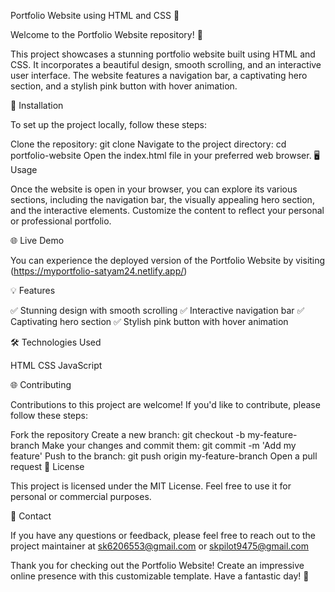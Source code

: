  Portfolio Website using HTML and CSS 🌟

Welcome to the Portfolio Website repository! 🚀

This project showcases a stunning portfolio website built using HTML and CSS. It incorporates a beautiful design, smooth scrolling, and an interactive user interface. The website features a navigation bar, a captivating hero section, and a stylish pink button with hover animation.

🔧 Installation

To set up the project locally, follow these steps:

Clone the repository: git clone <repository-url>
Navigate to the project directory: cd portfolio-website
Open the index.html file in your preferred web browser.
🖥️ Usage

Once the website is open in your browser, you can explore its various sections, including the navigation bar, the visually appealing hero section, and the interactive elements. Customize the content to reflect your personal or professional portfolio.

🌐 Live Demo

You can experience the deployed version of the Portfolio Website by visiting (https://myportfolio-satyam24.netlify.app/)

💡 Features

✅ Stunning design with smooth scrolling ✅ Interactive navigation bar ✅ Captivating hero section ✅ Stylish pink button with hover animation

🛠️ Technologies Used

HTML
CSS
JavaScript

🌐 Contributing

Contributions to this project are welcome! If you'd like to contribute, please follow these steps:

Fork the repository
Create a new branch: git checkout -b my-feature-branch
Make your changes and commit them: git commit -m 'Add my feature'
Push to the branch: git push origin my-feature-branch
Open a pull request
📝 License

This project is licensed under the MIT License. Feel free to use it for personal or commercial purposes.

📧 Contact

If you have any questions or feedback, please feel free to reach out to the project maintainer at sk6206553@gmail.com or skpilot9475@gmail.com

Thank you for checking out the Portfolio Website! Create an impressive online presence with this customizable template. Have a fantastic day! 👋
